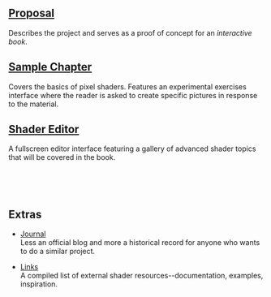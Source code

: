 ## [Proposal](proposal/)

Describes the project and serves as a proof of concept for an *interactive book*.

## [Sample Chapter](sample/)

Covers the basics of pixel shaders. Features an experimental exercises interface where the reader is asked to create specific pictures in response to the material.

## [Shader Editor](editor/)

A fullscreen editor interface featuring a gallery of advanced shader topics that will be covered in the book.

<div style="height: 48px"></div>

## Extras

*   [Journal](http://journal.pixelshaders.com/)  
    Less an official blog and more a historical record for anyone who wants to do a similar project.

*   [Links](external.html)  
    A compiled list of external shader resources--documentation, examples, inspiration.


